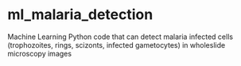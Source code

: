 # ml_malaria_detection
Machine Learning Python code that can detect malaria infected cells (trophozoites, rings, scizonts, infected gametocytes) 
in wholeslide microscopy images


